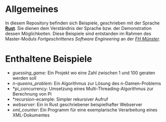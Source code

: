# Allgemeines
In diesem Repository befinden sich Beispiele, geschrieben mit der Sprache **[Rust](https://www.rust-lang.org/)**. Sie dienen dem Verständnis der Sprache bzw. der Demonstration dessen Möglichkeiten. Diese Beispiele sind entstanden im Rahmen des Master-Moduls *Fortgeschrittenes Software Engineering* an der *[FH Münster](https://www.fh-muenster.de/)*.

# Enthaltene Beispiele

- *guessing_game*: Ein Projekt wo eine Zahl zwischen 1 und 100 geraten werden soll
- *n-queens_problem*: Ein Algorithmus zur Lösung des n-Damen-Problems
- *pi_concurrency: Umsetzung eines Multi-Threading-Algorithmus zur Berechnung von Pi
- *recursion-ecample: Simpler rekursiver Aufruf
- *webserver*: Ein in Rust geschriebener beispielhafter Webserver
- *xml_counter*: Ein Programm für eine exemplarische Verarbeitung eines XML-Dokumentes
